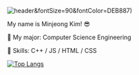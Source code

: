 ![header](https://capsule-render.vercel.app/api?type=wave&color=F5DEB3&height=200&section=header&text=Hi%20there!%:)&fontSize=90&fontColor=DEB887)

My name is Minjeong Kim! 😎

🌱 My major: Computer Science Engineering

💫 Skills: C++ / JS / HTML / CSS

[![Top Langs](https://github-readme-stats.vercel.app/api/top-langs/?username=minjeongss&layout=compact)](https://github.com/minjeongss/github-readme-stats)
